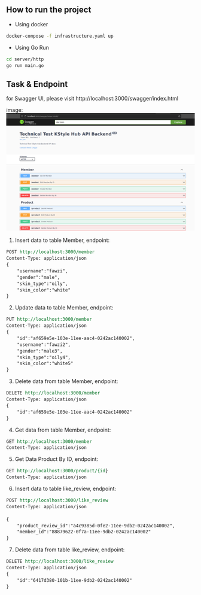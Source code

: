 ## How to run the project

- Using docker
```bash
docker-compose -f infrastructure.yaml up
```

- Using Go Run
```bash
cd server/http
go run main.go
```

## Task & Endpoint
for Swagger UI, please visit http://localhost:3000/swagger/index.html

image: ![Swagger UI](./domain/assets/img/swaggerUI.png)

1. Insert data to table Member, endpoint:
```REST
POST http://localhost:3000/member
Content-Type: application/json
{
    "username":"fawzi",
    "gender":"male",
    "skin_type":"oily",
    "skin_color":"white"
}
```

2. Update data to table Member, endpoint:

```REST
PUT http://localhost:3000/member
Content-Type: application/json
{
    "id":"af659e5e-103e-11ee-aac4-0242ac140002",
    "username":"fawzi2",
    "gender":"male3",
    "skin_type":"oily4",
    "skin_color":"white5"
}
```

3. Delete data from table Member, endpoint:

```REST
DELETE http://localhost:3000/member
Content-Type: application/json
{
    "id":"af659e5e-103e-11ee-aac4-0242ac140002"
}
```

4. Get data from table Member, endpoint:

```REST
GET http://localhost:3000/member
Content-Type: application/json
```

5. Get Data Product By ID, endpoint:

```REST
GET http://localhost:3000/product/{id}
Content-Type: application/json
```

6. Insert data to table like_review, endpoint:

```REST
POST http://localhost:3000/like_review
Content-Type: application/json

{
    "product_review_id":"a4c9385d-0fe2-11ee-9db2-0242ac140002",
    "member_id":"88879622-0f7a-11ee-9db2-0242ac140002"
}
```

7. Delete data from table like_review, endpoint:

```REST
DELETE http://localhost:3000/like_review
Content-Type: application/json
{
    "id":"6417d380-101b-11ee-9db2-0242ac140002"
}
```